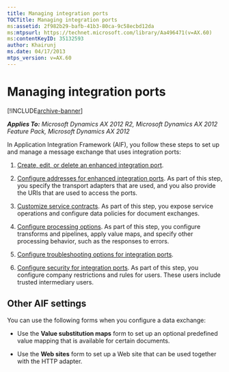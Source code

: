 ```yaml
---
title: Managing integration ports
TOCTitle: Managing integration ports
ms:assetid: 2f982b29-bafb-41b3-80ca-9c58ecbd12da
ms:mtpsurl: https://technet.microsoft.com/library/Aa496471(v=AX.60)
ms:contentKeyID: 35132593
author: Khairunj
ms.date: 04/17/2013
mtps_version: v=AX.60
---
```


# Managing integration ports 


[!INCLUDE[archive-banner](includes/archive-banner.md)]


_**Applies To:** Microsoft Dynamics AX 2012 R2, Microsoft Dynamics AX 2012 Feature Pack, Microsoft Dynamics AX 2012_

In Application Integration Framework (AIF), you follow these steps to set up and manage a message exchange that uses integration ports:

1.  [Create, edit, or delete an enhanced integration port](create-edit-or-delete-an-enhanced-integration-port.md).

2.  [Configure addresses for enhanced integration ports](configure-addresses-for-enhanced-integration-ports.md). As part of this step, you specify the transport adapters that are used, and you also provide the URIs that are used to access the ports.

3.  [Customize service contracts](customize-service-contracts.md). As part of this step, you expose service operations and configure data policies for document exchanges.

4.  [Configure processing options](configure-processing-options.md). As part of this step, you configure transforms and pipelines, apply value maps, and specify other processing behavior, such as the responses to errors.

5.  [Configure troubleshooting options for integration ports](configure-troubleshooting-options-for-integration-ports.md).

6.  [Configure security for integration ports](configure-security-for-integration-ports.md). As part of this step, you configure company restrictions and rules for users. These users include trusted intermediary users.

## Other AIF settings

You can use the following forms when you configure a data exchange:

  - Use the **Value substitution maps** form to set up an optional predefined value mapping that is available for certain documents.

  - Use the **Web sites** form to set up a Web site that can be used together with the HTTP adapter.

